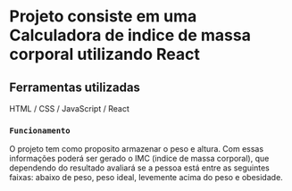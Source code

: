 # Projeto consiste em uma Calculadora de indice de massa corporal utilizando React

## Ferramentas utilizadas

HTML /
CSS /
JavaScript /
React

### `Funcionamento`

O projeto tem como proposito armazenar o peso e altura. Com essas informações poderá ser gerado o IMC (indice de massa corporal), que dependendo do resultado avaliará se a pessoa está entre as seguintes faixas: abaixo de peso, peso ideal, levemente acima do peso e obesidade.



